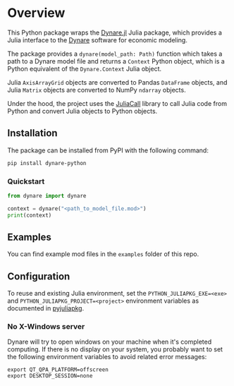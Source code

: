 # Overview

This Python package wraps the [Dynare.jl](https://github.com/DynareJulia/Dynare.jl) Julia package, which provides a Julia interface to the [Dynare](https://www.dynare.org/) software for economic modeling.

The package provides a `dynare(model_path: Path)` function which takes a path to a Dynare model file and returns a `Context` Python object, which is a Python equivalent of the `Dynare.Context` Julia object.

Julia `AxisArrayGrid` objects are converted to Pandas `DataFrame` objects, and Julia `Matrix` objects are converted to NumPy `ndarray` objects.

Under the hood, the project uses the [JuliaCall](https://juliapy.github.io/PythonCall.jl/stable/) library to call Julia code from Python and convert Julia objects to Python objects.

## Installation

The package can be installed from PyPI with the following command:

```bash
pip install dynare-python
```

### Quickstart

```python
from dynare import dynare

context = dynare("<path_to_model_file.mod>")
print(context)
```

## Examples

You can find example mod files in the `examples` folder of this repo.

## Configuration

To reuse and existing Julia environment, set the `PYTHON_JULIAPKG_EXE=<exe>` and `PYTHON_JULIAPKG_PROJECT=<project>` environment variables as documented in [pyjuliapkg](https://github.com/JuliaPy/PyJuliaPkg?tab=readme-ov-file#configuration).

### No X-Windows server

Dynare will try to open windows on your machine when it's completed computing. If there is no display on your system, you probably want to set the following environment variables to avoid related
error messages:

```
export QT_QPA_PLATFORM=offscreen
export DESKTOP_SESSION=none
```

